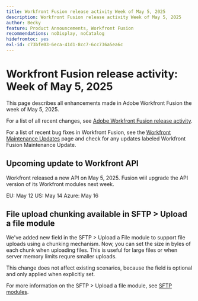 ```yaml
---
title: Workfront Fusion release activity Week of May 5, 2025
description: Workfront Fusion release activity Week of May 5, 2025
author: Becky
feature: Product Announcements, Workfront Fusion
recommendations: noDisplay, noCatalog
hidefromtoc: yes
exl-id: c73bfe03-6eca-41d1-8cc7-6cc736a5ea6c
---
```

# Workfront Fusion release activity: Week of May 5, 2025

This page describes all enhancements made in Adobe Workfront Fusion the week of May 5, 2025.

For a list of all recent changes, see [Adobe Workfront Fusion release activity](/help/workfront-fusion/fusion-product-releases/fusion-release-activity.md).

For a list of recent bug fixes in Workfront Fusion, see the [Workfront Maintenance Updates](https://experienceleague.adobe.com/en/docs/workfront-known-issues/releases/current-updates) page and check for any updates labeled Workfront Fusion Maintenance Update.

## Upcoming update to Workfront API

Workfront released a new API on May 5, 2025. Fusion wiil upgrade the API version of its Workfront modules next week.

EU: May 12
US: May 14
Azure: May 16

## File upload chunking available in SFTP > Upload a file module

We've added new field in the SFTP > Upload a File module to support file uploads using a chunking mechanism. Now, you can set the size in byles of each chunk when uploading files. This is useful for large files or when server memory limits requre smaller uploads.

This change does not affect existing scenarios, because the field is optional and only applied when explicitly set.

For more information on the SFTP > Upload a file module, see [SFTP modules](/help/workfront-fusion/references/apps-and-modules/universal-connectors/sftp.md).
